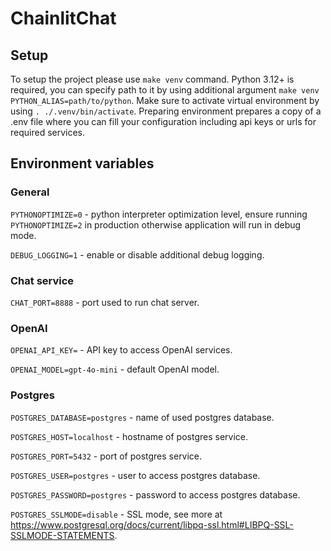 # ChainlitChat

## Setup

To setup the project please use `make venv` command. Python 3.12+ is required, you can specify path to it by using additional argument `make venv PYTHON_ALIAS=path/to/python`. Make sure to activate virtual environment by using `. ./.venv/bin/activate`. Preparing environment prepares a copy of a .env file where you can fill your configuration including api keys or urls for required services.

## Environment variables

### General

`PYTHONOPTIMIZE=0` - python interpreter optimization level, ensure running `PYTHONOPTIMIZE=2` in production otherwise application will run in debug mode.

`DEBUG_LOGGING=1` - enable or disable additional debug logging.

### Chat service

`CHAT_PORT=8888` - port used to run chat server.

### OpenAI

`OPENAI_API_KEY=` - API key to access OpenAI services.

`OPENAI_MODEL=gpt-4o-mini` - default OpenAI model.

### Postgres

`POSTGRES_DATABASE=postgres` - name of used postgres database.

`POSTGRES_HOST=localhost` - hostname of postgres service.

`POSTGRES_PORT=5432` - port of postgres service.

`POSTGRES_USER=postgres` - user to access postgres database.

`POSTGRES_PASSWORD=postgres` - password to access postgres database.

`POSTGRES_SSLMODE=disable` - SSL mode, see more at https://www.postgresql.org/docs/current/libpq-ssl.html#LIBPQ-SSL-SSLMODE-STATEMENTS.
